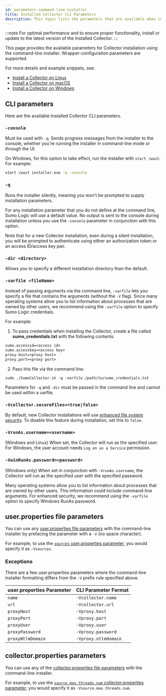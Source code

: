```yaml
---
id: parameters-command-line-installer
title: Installed Collector CLI Parameters
description: This topic lists the parameters that are available when installing a Sumo Logic collector using the command-line installer.
---
```


:::note
For optimal performance and to ensure proper functionality, install or update to the latest version of the Installed Collector.
:::

This page provides the available parameters for Collector installation using the command-line installer. Wrapper-configuration parameters are supported.

For more details and example snippets, see:
* [Install a Collector on Linux](../linux.md)
* [Install a Collector on macOS](../macos.md)
* [Install a Collector on Windows](../windows.md)

## CLI parameters

Here are the available Installed Collector CLI parameters.

### `-console`

Must be used with `-q`. Sends progress messages from the installer to the console, whether you're running the installer in command-line mode or through the UI.

On Windows, for this option to take effect, run the installer with `start /wait`. For example:

```sh
start /wait installer.exe -q -console
```

### `-q`

Runs the installer silently, meaning you won't be prompted to supply installation parameters.

For any installation parameter that you do not define at the command line, Sumo Logic will use a default value. No output is sent to the console during installation unless you use the `-console` parameter in conjunction with this option.

Note that for a new Collector installation, even during a silent installation, you will be prompted to authenticate using either an authorization token or an access ID/access key pair.

### `-dir <directory>`

Allows you to specify a different installation directory than the default.

### `-varfile <fileName>`

Instead of passing arguments via the command line, `-varfile` lets you specify a file that contains the arguments (without the `-V` flag). Since many operating systems allow you to list information about processes that are owned by other users, we recommend using the `-varfile` option to specify Sumo Logic credentials.

For example:
1. To pass credentials when installing the Collector, create a file called **sumo_credentials.txt** with the following contents:
  ```txt title="sumo_credentials.txt"
  sumo.accessid=<access id>
  sumo.accesskey=<access key>
  proxy.host=<proxy host>
  proxy.port=<proxy port>
  ```
2. Pass this file via the command line:
  ```
  sudo ./SumoCollector.sh -q -varfile /path/to/sumo_credentials.txt
  ```

Parameters for `-q` and `-dir` must be passed in the command line and cannot be used within a varfile.

### `-Vcollector.secureFiles=<true|false>`

By default, new Collector installations will use [enhanced file system security](enhanced-file-system-security-installed-collectors.md). To disable this feature during installation, set this to `false`.

### `-VrunAs.username=<username>`

(Windows and Linux) When set, the Collector will run as the specified user. For Windows, the user account needs `Log on as a Service` permission.

### `-VwinRunAs.password=<password>`

(Windows only) When set in conjunction with `-VrunAs.username`, the Collector will run as the specified user with the specified password.

Many operating systems allow you to list information about processes that are owned by other users. This information could include command-line arguments. For enhanced security, we recommend using the `-varfile` option to specify Windows RunAs password.

## user.properties file parameters

You can use any [user.properties file parameters](user-properties.md) with the command-line installer by prefacing the parameter with a `-V` (no space character).

For example, to use the [`sources` user.properties parameter](/docs/send-data/installed-collectors/collector-installation-reference/user-properties/#sourcesabsolute-filepath-or-folderpath), you would specify it as `-Vsources`.  

### Exceptions

There are a few user.properties parameters where the command-line installer formatting differs from the `-V` prefix rule specified above.

| user.properties Parameter | CLI Parameter Format |
| :- | :- |
| `name` | `-Vcollector.name` |
| `url` | `-Vcollector.url` |
| `proxyHost` | `-Vproxy.host` |
| `proxyPort` | `-Vproxy.port` |
| `proxyUser` | `-Vproxy.user` |
| `proxyPassword` | `-Vproxy.password` |
| `proxyNtlmDomain` | `-Vproxy.ntlmdomain` |

## collector.properties parameters

You can use any of the [collector.properties file parameters](collector-properties.md) with the command-line installer.

For example, to use the [`source.max.threads.num` collector.properties parameter](/docs/send-data/installed-collectors/collector-installation-reference/user-properties/#sourcesabsolute-filepath-or-folderpath), you would specify it as `-Vsource.max.threads.num`.


<!-- Hidden table

|  Parameter | Type | Description | Default Value |
|:--|:--|:--|:--|
| -Valerts.ttl.min                                   | integer  | Duration in minutes before deleting alerts stored in the Collector directory.                                                                   | 180                                                              |
| -Vaws.metadata.cache.enabled                       | boolean  | Enable fetching and caching AWS-specific local metadata.                                                                                        | true                                                             |
| -Vaws.metadata.cache.fetch.timeout.ms              | integer  | HTTP connection timeout in milliseconds when attempting to fetch AWS-specific local metadata.                                                   | 1000                                                             |
| -Vaws.metadata.cache.url                           | string   | AWS-specific URL to fetch local metadata to cache.                                                                                              | http://169.254.169.254/latest/dynamic/instance-identity/document |
| -Vcollector.backoff.max.timeInMillis               | integer  | Maximum backoff duration in milliseconds for Windows Event Log Sources.                                                                         | 60000                                                            |
| -Vcollector.backoff.min.timeInMillis               | integer  | Initial backoff duration in milliseconds for Windows Event Log Sources.                                                                         | 5000                                                             |
| -Vcollector.connection.fixCount                    | integer  | Specifies a fixed number of connections to establish when sending data to Sumo Logic. Must be less than or equal to `collector.connection.max`. | -1                                                               |
| -Vcollector.connection.max                         | integer  | Maximum number of connections to establish when sending data to Sumo Logic.                                                                     | 3                                                                |
| -Vcollector.localfile.inputType                    | string   | Override for the type of local file reading mechanism. Possible override values include "nonblocking" and "simple".                             | NULL                                                             |
| -Vcollector.localFile.oldFileMaxEps                | integer  | Number of events per second used to determine how long to sleep when monitoring an old file.                                                    | 500                                                              |
| -Vcollector.localFile.oldThresholdMillis           | integer  | Duration in milliseconds after which to move a monitored file to "old" working set.                                                             | 900000                                                           |
| -Vcollector.metrics.dumper.millis                  | integer  | Time period in milliseconds to log Collector metrics and usage information to collector-usage.log.                                              | 600000                                                           |
| -Vcollector.pipeline.maxMessageCount               | integer  | Number of messages to accumulate before flushing the log outbound queue.                                                                        | 1000                                                             |
| -Vcollector.pipeline.maxMessagesSize               | integer  | Size in bytes to accumulate before flushing the log outbound queue.                                                                             | 1048576                                                          |
| -Vcollector.pipeline.metrics.maxMessageCount       | integer  | Number of messages to accumulate before flushing the metrics outbound queue.                                                                    | 1000                                                             |
| -Vcollector.pipeline.metrics.maxMessagesSize       | integer  | Size in bytes to accumulate before flushing the metrics outbound queue.                                                                         | 1048576                                                          |
| -Vcollector.pipeline.metrics.windowSizeMillis      | integer  | Time period in milliseconds to flush the metrics outbound queue.                                                                                | 200                                                              |
| -Vcollector.pipeline.windowSizeMillis              | integer  | Time period in milliseconds to flush the log outbound queue.                                                                                    | 1000                                                             |
| -Vcollector.registration.delay.ms                  | integer  | Delay in milliseconds for Collector registration.                                                                                               | 0                                                                |
| -Vcollector.syslog.udp.readBufferSize              | integer  | Maximum size in bytes to buffer payloads received via UDP with Syslog Sources.                                                                  | 2048                                                             |
| -Vcollector.wildcard.fpSize                        | integer  | Fingerprint size to use (in bytes) when determining new file rotation.                                                                          | 2048                                                             |
| -Vcollector.wildcard.pathMatcher                   | string   | Path expression matcher to use when evaluating file paths.                                                                                      | RegexPathExpressionMatcher                                       |
| -Vcollector.winlog.dcom.connectionTimeout          | integer  | WMI connection timeout in milliseconds for Windows Event Log Sources.                                                                           | 60000                                                            |
| -Vcollector.winlog.dcom.notificationSessionTimeout | integer  | WMI notification session timeout in milliseconds for Windows Event Log Sources.                                                                 | 1800000                                                          |
| -Vcollector.winlog.dcom.querySessionTimeout        | integer  | WMI query session timeout in milliseconds for Windows Event Log Sources.                                                                        | 30000                                                            |
| -Vcollector.winlog.initial.sleep.ms                | integer  | Duration in milliseconds to sleep before checking for missed events between catch up and first notification.                                    | 10000                                                            |
| -Vcollector.winlog.maxThreads                      | integer  | Maximum number of threads to use when processing Windows events.                                                                                | 16                                                               |
| -Vcollector.winlog.queryBatchSize                  | integer  | Number of elements to fetch during catch up for Windows Event Log Sources.                                                                      | 20000                                                            |
| -Vcollector.winlog.queryDoCatchup                  | boolean  | Enable running catchup queries for Windows Event Log Sources.                                                                                   | true                                                             |
| -Vcollector.winlog.queryLongWaitTime               | integer  | Duration in milliseconds to sleep for long queries performed by Windows Event Log Sources.                                                      | 3000                                                             |
| -Vcollector.winlog.queryShortWaitTime              | integer  | Duration in milliseconds to sleep for short queries performed by Windows Event Log Sources.                                                     | 250                                                              |
| -Vcollector.winlog.retryConnection                 | integer  | Duration in milliseconds to wait before retrying a failed connection on Windows Event Log Sources.                                              | 15000                                                            |
| -Vcommand.fetch.maxRetry                           | integer  | Maximum number of times to retry fetching remote commands from Sumo Logic before closing the command channel.                                   | 15                                                               |
| -Vcommand.fetch.retryInterval                      | integer  | Time period in milliseconds to retry fetching remote commands from Sumo Logic.                                                                  | 5000                                                             |
| -Vdocker.apiVersion                                | string   | Override for Docker API version to use when collecting from Docker container sources.                                                           | NULL                                                             |
| -Vdocker.blockProblematicContainerInMs             | integer  | Maximum time in milliseconds to block retry for error-producing Docker container sources.                                                       | 900000                                                           |
| -Vdocker.maxContainerErrorPerMinute                | integer  | Maximum number of error retry attempts per Docker container source.                                                                             | 20                                                               |
| -Vdocker.maxPerContainerConnections                | integer  | Maximum number of Docker container connections to monitor per source.                                                                           | 40                                                               |
| -Vforwarding.hcp.dateStamperFormat                 | string   | Timestamp format to use when forwarding data to a REST sink source.                                                                             | yyyy-MM-dd                                                       |
| -Vforwarding.http.iso8859                          | boolean  | Enable forwarding ISO-8859 entities to a REST sink source.                                                                                      | false                                                            |
| -Vforwarding.syslog.maxMessageSize                 | integer  | Sets the segment size in bytes of forwarded syslog messages.                                                                                    | 1024                                                             |
| -VfreeSpace.threshold.percent                      | integer  | Percentage threshold of free disk space after which the Collector enters flushing mode.                                                         | 10                                                               |
| -Vgraphite.hostname                                | string   | Override the hostname of the syslog server for legacy Graphite sources.                                                                         | NULL                                                             |
| -Vhttp.connectionTimeout                           | integer  | HTTP connection timeout in milliseconds when attempting to send data to Sumo Logic.                                                             | 60000                                                            |
| -Vhttp.socketTimeout                               | integer  | HTTP socket timeout in milliseconds when attempting to send data to Sumo Logic.                                                                 | 60000                                                            |
| -Vhttp.transmitter.retry.sleep.ms                  | integer  | Duration in milliseconds to sleep before retrying sending on connection failure.                                                                | 5000                                                             |
| -VhttpAppender.disable                             | boolean  | Disable diagnostic HTTP appender for Collector logging.                                                                                         | false                                                            |
| -Vjson.sync.sleep.time                             | integer  | Time period in milliseconds to check for changes to the Sources JSON sync file.                                                                 | 1000                                                             |
| -Vjson.sync.waiting.after.fail                     | integer  | Duration in milliseconds to wait before retrying to sync to a JSON source sync file after failure.                                              | 600000                                                           |
| -Vlocal.win.event.collection.flag                  | string   | Override for the type of local Windows event collection. Possible override values include "0" for legacy mode.                                  | NULL                                                             |
| -Vlocal.win.event.collection.legacy                | string   | Override for the type of local Windows event collection. Possible override values include "1" for legacy mode.                                  | NULL                                                             |
| -VlocalWindowsEventLog.batchSize                   | integer  | Number of elements to fetch per batch for Windows Event Log Sources.                                                                            | 512                                                              |
| -VlocalWindowsEventLog.sleepIntervalMs             | integer  | Sleep time in milliseconds to wait in between fetching events for Windows Event Log Sources.                                                    | 0                                                                |
| -VLogSender.pause.override                         | boolean  | Pause sending HTTP data from the log sender to Sumo Logic.                                                                                      | false                                                            |
| -Vmetadata.cache.expiration.sec                    | integer  | Duration in seconds to expire and retry fetching local metadata cached by the Collector.                                                        | 600                                                              |
| -VMetricsSender.pause.override                     | boolean  | Pause sending HTTP data from the metric sender to Sumo Logic.                                                                                   | false                                                            |
| -Voffline.numRetries                               | integer  | Number of retry attempts before entering offline collection mode on connection failure.                                                         | 3                                                                |
| -Vpaging.lowerbound.mb                             | integer  | Size in megabytes of free storage space available after which the Collector exits flushing mode.                                                | 32                                                               |
| -Vpaging.upperbound.mb                             | integer  | Size in megabytes of free storage space available after which the collector enters flushing mode.                                               | 2048                                                             |
| -VpileAggregator.maxBatchPayloadSize               | integer  | Maximum size in bytes to accumulate to flush aggregated piles for log pipeline.                                                                 | 4194304                                                          |
| -VpileAggregator.maxPiles                          | integer  | Maximum number of piles to aggregate before flushing piles for log pipeline.                                                                    | 5                                                                |
| -VpileAggregator.metrics.maxBatchPayloadSize       | integer  | Maximum size in bytes to accumulate to flush aggregated piles for metrics pipeline.                                                             | 1048576                                                          |
| -VpileAggregator.metrics.maxPiles                  | integer  | Maximum number of piles to aggregate before flushing piles for metrics pipeline.                                                                | 10                                                               |
| -VpileAggregator.metrics.period                    | integer  | Time period in milliseconds to flush aggregated piles for metrics pipeline.                                                                     | 1000                                                             |
| -VpileAggregator.period                            | integer  | Time period in milliseconds to flush aggregated piles for log pipeline.                                                                         | 1000                                                             |
| -Vqueue.checking.interval.sec                      | integer  | Time period in seconds the collector will calculate outbound queue statistics.                                                                  | 300                                                              |
| -Vqueue.max.disk.gb                                | integer  | Size in gigabytes for on-disk outbound queue for log sources.                                                                                   | 3                                                                |
| -Vqueue.max.memory.mb                              | integer  | Size in megabytes for in-memory outbound queue for log sources.                                                                                 | 8                                                                |
| -Vqueue.metrics.max.disk.gb                        | integer  | Size in gigabytes for on-disk outbound queue for metric sources.                                                                                | 1                                                                |
| -Vqueue.metrics.max.memory.mb                      | integer  | Size in megabytes for in-memory outbound queue for metric sources.                                                                              | 8                                                                |
| -Vrefresh.event.session.period                     | integer  | Time period in milliseconds to refresh the event session for Windows Event Log Sources.                                                         | 3600000                                                          |
| -Vrefresh.local.log.names.period                   | integer  | Time period in milliseconds to retrieve log names for new event logs for Windows Event Log Sources.                                             | 86400000                                                         |
| -Vremote.file.connect.retries                      | integer  | Number of retry attempts when connecting to a remote file host.                                                                                 | 3                                                                |
| -Vsource.max.threads.num                           | integer  | Maximum number of threads to use when scanning files for a given source.                                                                        | 6                                                                |
| -Vsource.scan.file.cacheTtl                        | integer  | Maximum time duration in milliseconds before repopulating directory hierarchy.                                                                  | 1800000                                                          |
| -Vssh.host.verify.file                             | string   | File path of SSH host key verification file to use when verifying remote hosts.                                                                 | NULL                                                             |
| -Vstreaming.metrics.hostname                       | string   | Override the hostname of the syslog server for Streaming Metrics source types.                                                                  | NULL                                                             |
| -Vsyslog.dns.cache.timeout                         | integer  | Timeout in milliseconds to resolve DNS host lookup information for Syslog Sources.                                                              | 300000                                                           |
| -Vsyslog.hostname                                  | string   | Host name that identifies the network interface Syslog Sources should bind to.                                                                  | NULL                                                             |
| -Vtcp.syslog.server.socket.timeout.ms              | integer  | Duration in milliseconds socket timeout to use for Syslog Sources. Set to 0 to disable the timeout.                                             | 120000                                                           |
| -VthreadDumps.enabled                              | boolean  | Enable periodic thread dumps to be printed to the collector.log file.                                                                           | false                                                            |
| -VthreadDumps.frequencyMs                          | integer  | Time period in milliseconds to log thread dumps when thread dumps are enabled.                                                                  | 60000                                                            |
| -Vupgrade.auto.enabled                             | boolean  | Enable automatic upgrade check for the Collector.                                                                                               | false                                                            |
| -Vupgrade.check.frequency                          | integer  | Time period in seconds to check for upgrades when automatic upgrades are enabled.                                                               | 3600                                                             |
| -Vwaiting.time.before.stop.thread                  | integer  | Duration in milliseconds to wait before the monitoring of the Sources JSON sync file is stopped.                                                | 15000                                                            |
| -Vwildcard.inputs.handler.removed.input.timeout    | integer  | Duration in milliseconds to wait before the monitoring of an unmodified file is stopped.                                                        | 1800000                                                          |
| -Vwindows.local.jni                                | boolean  | Enable using JNI for local Windows Event Log Sources.                                                                                           | true                                                             |
| -Vwrapper.out.oom                                  | string   | Custom message to log upon OutOfMemory exception from Wrapper.                                                                                  | The JVM has run out of memory.                                   |
| -Vwrapper.out.stop                                 | string   | Custom message to log upon stopping the Wrapper.                                                                                                | Wrapper Stopped                                                  |
-->
